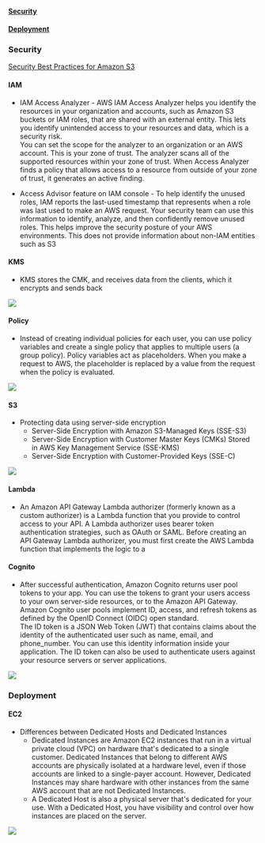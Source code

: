 #### [Security](#Security)
#### [Deployment](#Deployment)

### Security

[Security Best Practices for Amazon S3](https://docs.aws.amazon.com/AmazonS3/latest/dev/security-best-practices.html)

#### IAM

* IAM Access Analyzer - AWS IAM Access Analyzer helps you identify the resources in your organization and accounts, such as Amazon S3 buckets or IAM roles, that are shared with an external entity. This lets you identify unintended access to your resources and data, which is a security risk.\
You can set the scope for the analyzer to an organization or an AWS account. This is your zone of trust. The analyzer scans all of the supported resources within your zone of trust. When Access Analyzer finds a policy that allows access to a resource from outside of your zone of trust, it generates an active finding.

* Access Advisor feature on IAM console - To help identify the unused roles, IAM reports the last-used timestamp that represents when a role was last used to make an AWS request. Your security team can use this information to identify, analyze, and then confidently remove unused roles. This helps improve the security posture of your AWS environments. This does not provide information about non-IAM entities such as S3


#### KMS

* KMS stores the CMK, and receives data from the clients, which it encrypts and sends back
<img src="https://media.datacumulus.com/aws-dva-pt/assets/pt1-q14-i1.jpg" />

#### Policy

* Instead of creating individual policies for each user, you can use policy variables and create a single policy that applies to multiple users (a group policy). Policy variables act as placeholders. When you make a request to AWS, the placeholder is replaced by a value from the request when the policy is evaluated.
<img src="https://media.datacumulus.com/aws-dva-pt/assets/pt1-q40-i1.jpg">

#### S3

* Protecting data using server-side encryption
  * Server-Side Encryption with Amazon S3-Managed Keys (SSE-S3)
  * Server-Side Encryption with Customer Master Keys (CMKs) Stored in AWS Key Management Service (SSE-KMS)
  * Server-Side Encryption with Customer-Provided Keys (SSE-C)
<img src="https://media.datacumulus.com/aws-dva-pt/assets/pt1-q8-i1.jpg">

#### Lambda

* An Amazon API Gateway Lambda authorizer (formerly known as a custom authorizer) is a Lambda function that you provide to control access to your API. A Lambda authorizer uses bearer token authentication strategies, such as OAuth or SAML. Before creating an API Gateway Lambda authorizer, you must first create the AWS Lambda function that implements the logic to a

#### Cognito

* After successful authentication, Amazon Cognito returns user pool tokens to your app. You can use the tokens to grant your users access to your own server-side resources, or to the Amazon API Gateway.\
Amazon Cognito user pools implement ID, access, and refresh tokens as defined by the OpenID Connect (OIDC) open standard.\
The ID token is a JSON Web Token (JWT) that contains claims about the identity of the authenticated user such as name, email, and phone_number. You can use this identity information inside your application. The ID token can also be used to authenticate users against your resource servers or server applications.
<img src="https://media.datacumulus.com/aws-dva-pt/assets/pt1-q53-i1.jpg">

### Deployment

#### EC2

* Differences between Dedicated Hosts and Dedicated Instances
  * Dedicated Instances are Amazon EC2 instances that run in a virtual private cloud (VPC) on hardware that's dedicated to a single customer. Dedicated Instances that belong to different AWS accounts are physically isolated at a hardware level, even if those accounts are linked to a single-payer account. However, Dedicated Instances may share hardware with other instances from the same AWS account that are not Dedicated Instances.
  * A Dedicated Host is also a physical server that's dedicated for your use. With a Dedicated Host, you have visibility and control over how instances are placed on the server.
<img src="https://media.datacumulus.com/aws-dva-pt/assets/pt1-q21-i1.jpg">